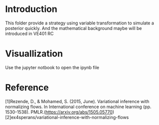 # Introduction
This folder provide a strategy using variable transformation to simulate a posterior quickly. And the mathematical background maybe will be introduced in VE401 RC
# Visuallization
Use the jupyter notbook to open the ipynb file
# Reference 
[1]Rezende, D., & Mohamed, S. (2015, June). Variational inference with normalizing flows. In International conference on machine learning (pp. 1530-1538). PMLR.(https://arxiv.org/abs/1505.05770)\
[2]ex4sperans/variational-inference-with-normalizing-flows
